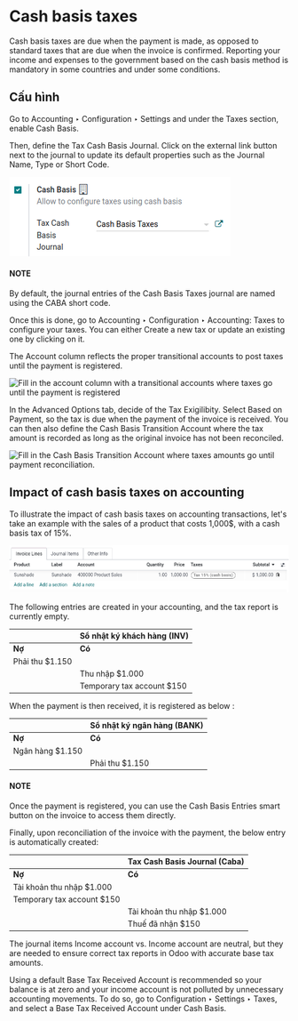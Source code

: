 # Cash basis taxes

Cash basis taxes are due when the payment is made, as opposed to standard taxes that are due when
the invoice is confirmed. Reporting your income and expenses to the government based on the cash
basis method is mandatory in some countries and under some conditions.

## Cấu hình

Go to Accounting ‣ Configuration ‣ Settings and under the Taxes
section, enable Cash Basis.

Then, define the Tax Cash Basis Journal. Click on the external link button next to the
journal to update its default properties such as the Journal Name, Type or
Short Code.

![Select your Tax Cash Basis Journal and click on the external link](../../../../_images/tax_cash_basis_journal.png)

#### NOTE
By default, the journal entries of the Cash Basis Taxes journal are named using the
CABA short code.

Once this is done, go to Accounting ‣ Configuration ‣ Accounting: Taxes to
configure your taxes. You can either Create a new tax or update an existing one by
clicking on it.

The Account column reflects the proper transitional accounts to post taxes until the
payment is registered.

![Fill in the account column with a transitional accounts where taxes go until the payment
is registered](../../../../_images/account_column.png)

In the Advanced Options tab, decide of the Tax Exigilibity. Select
Based on Payment, so the tax is due when the payment of the invoice is received. You can
then also define the Cash Basis Transition Account where the tax amount is recorded as
long as the original invoice has not been reconciled.

![Fill in the Cash Basis Transition Account where taxes amounts go until payment
reconciliation.](../../../../_images/advanced_options.png)

## Impact of cash basis taxes on accounting

To illustrate the impact of cash basis taxes on accounting transactions, let's take an example with
the sales of a product that costs 1,000$, with a cash basis tax of 15%.

![](../../../../_images/customer_invoice_with_cbt.png)

The following entries are created in your accounting, and the tax report is currently empty.

|                 | **Sổ nhật ký khách hàng (INV)**   |
|-----------------|-----------------------------------|
| **Nợ**          | **Có**                            |
| Phải thu $1.150 |                                   |
|                 | Thu nhập $1.000                   |
|                 | Temporary tax account $150        |

When the payment is then received, it is registered as below :

|                  | **Sổ nhật ký ngân hàng (BANK)**   |
|------------------|-----------------------------------|
| **Nợ**           | **Có**                            |
| Ngân hàng $1.150 |                                   |
|                  | Phải thu $1.150                   |

#### NOTE
Once the payment is registered, you can use the Cash Basis Entries smart button on
the invoice to access them directly.

Finally, upon reconciliation of the invoice with the payment, the below entry is automatically
created:

|                            | **Tax Cash Basis Journal (Caba)**   |
|----------------------------|-------------------------------------|
| **Nợ**                     | **Có**                              |
| Tài khoản thu nhập $1.000  |                                     |
| Temporary tax account $150 |                                     |
|                            | Tài khoản thu nhập $1.000           |
|                            | Thuế đã nhận $150                   |

The journal items Income account vs. Income account are neutral, but they
are needed to ensure correct tax reports in Odoo with accurate base tax amounts.

Using a default Base Tax Received Account is recommended so your balance is at zero and
your income account is not polluted by unnecessary accounting movements. To do so, go to
Configuration ‣ Settings ‣ Taxes, and select a
Base Tax Received Account under Cash Basis.
